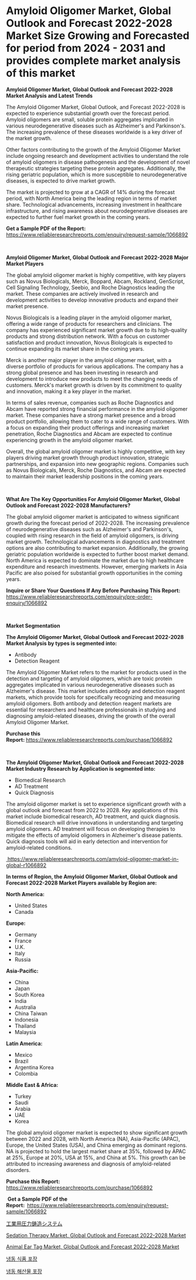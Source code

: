 <p><h1>Amyloid Oligomer Market, Global Outlook and Forecast 2022-2028 Market Size Growing and Forecasted for period from 2024 - 2031 and provides complete market analysis of this market</h1></p><p><strong>Amyloid Oligomer Market, Global Outlook and Forecast 2022-2028 Market Analysis and Latest Trends</strong></p>
<p><p>The Amyloid Oligomer Market, Global Outlook, and Forecast 2022-2028 is expected to experience substantial growth over the forecast period. Amyloid oligomers are small, soluble protein aggregates implicated in various neurodegenerative diseases such as Alzheimer's and Parkinson's. The increasing prevalence of these diseases worldwide is a key driver of the market growth.</p><p>Other factors contributing to the growth of the Amyloid Oligomer Market include ongoing research and development activities to understand the role of amyloid oligomers in disease pathogenesis and the development of novel therapeutic strategies targeting these protein aggregates. Additionally, the rising geriatric population, which is more susceptible to neurodegenerative diseases, is expected to drive market growth.</p><p>The market is projected to grow at a CAGR of 14% during the forecast period, with North America being the leading region in terms of market share. Technological advancements, increasing investment in healthcare infrastructure, and rising awareness about neurodegenerative diseases are expected to further fuel market growth in the coming years.</p></p>
<p><strong>Get a Sample PDF of the Report:&nbsp;</strong> <a href="https://www.reliableresearchreports.com/enquiry/request-sample/1066892">https://www.reliableresearchreports.com/enquiry/request-sample/1066892</a></p>
<p>&nbsp;</p>
<p><strong>Amyloid Oligomer Market, Global Outlook and Forecast 2022-2028 Major Market Players</strong></p>
<p><p>The global amyloid oligomer market is highly competitive, with key players such as Novus Biologicals, Merck, Boppard, Abcam, Rockland, GenScript, Cell Signaling Technology, Seebio, and Roche Diagnostics leading the market. These companies are actively involved in research and development activities to develop innovative products and expand their market presence.</p><p>Novus Biologicals is a leading player in the amyloid oligomer market, offering a wide range of products for researchers and clinicians. The company has experienced significant market growth due to its high-quality products and strong distribution network. With a focus on customer satisfaction and product innovation, Novus Biologicals is expected to continue expanding its market share in the coming years.</p><p>Merck is another major player in the amyloid oligomer market, with a diverse portfolio of products for various applications. The company has a strong global presence and has been investing in research and development to introduce new products to meet the changing needs of customers. Merck's market growth is driven by its commitment to quality and innovation, making it a key player in the market.</p><p>In terms of sales revenue, companies such as Roche Diagnostics and Abcam have reported strong financial performance in the amyloid oligomer market. These companies have a strong market presence and a broad product portfolio, allowing them to cater to a wide range of customers. With a focus on expanding their product offerings and increasing market penetration, Roche Diagnostics and Abcam are expected to continue experiencing growth in the amyloid oligomer market.</p><p>Overall, the global amyloid oligomer market is highly competitive, with key players driving market growth through product innovation, strategic partnerships, and expansion into new geographic regions. Companies such as Novus Biologicals, Merck, Roche Diagnostics, and Abcam are expected to maintain their market leadership positions in the coming years.</p></p>
<p>&nbsp;</p>
<p><strong>What Are The Key Opportunities For Amyloid Oligomer Market, Global Outlook and Forecast 2022-2028 Manufacturers?</strong></p>
<p><p>The global amyloid oligomer market is anticipated to witness significant growth during the forecast period of 2022-2028. The increasing prevalence of neurodegenerative diseases such as Alzheimer's and Parkinson's, coupled with rising research in the field of amyloid oligomers, is driving market growth. Technological advancements in diagnostics and treatment options are also contributing to market expansion. Additionally, the growing geriatric population worldwide is expected to further boost market demand. North America is expected to dominate the market due to high healthcare expenditure and research investments. However, emerging markets in Asia Pacific are also poised for substantial growth opportunities in the coming years.</p></p>
<p><strong>Inquire or Share Your Questions If Any Before Purchasing This Report:</strong> <a href="https://www.reliableresearchreports.com/enquiry/pre-order-enquiry/1066892">https://www.reliableresearchreports.com/enquiry/pre-order-enquiry/1066892</a></p>
<p>&nbsp;</p>
<p><strong>Market Segmentation</strong></p>
<p><strong>The Amyloid Oligomer Market, Global Outlook and Forecast 2022-2028 Market Analysis by types is segmented into:</strong></p>
<p><ul><li>Antibody</li><li>Detection Reagent</li></ul></p>
<p><p>The Amyloid Oligomer Market refers to the market for products used in the detection and targeting of amyloid oligomers, which are toxic protein aggregates implicated in various neurodegenerative diseases such as Alzheimer's disease. This market includes antibody and detection reagent markets, which provide tools for specifically recognizing and measuring amyloid oligomers. Both antibody and detection reagent markets are essential for researchers and healthcare professionals in studying and diagnosing amyloid-related diseases, driving the growth of the overall Amyloid Oligomer Market.</p></p>
<p><strong>Purchase this Report:&nbsp;</strong><a href="https://www.reliableresearchreports.com/purchase/1066892">https://www.reliableresearchreports.com/purchase/1066892</a></p>
<p>&nbsp;</p>
<p><strong>The Amyloid Oligomer Market, Global Outlook and Forecast 2022-2028 Market Industry Research by Application is segmented into:</strong></p>
<p><ul><li>Biomedical Research</li><li>AD Treatment</li><li>Quick Diagnosis</li></ul></p>
<p><p>The amyloid oligomer market is set to experience significant growth with a global outlook and forecast from 2022 to 2028. Key applications of this market include biomedical research, AD treatment, and quick diagnosis. Biomedical research will drive innovations in understanding and targeting amyloid oligomers. AD treatment will focus on developing therapies to mitigate the effects of amyloid oligomers in Alzheimer's disease patients. Quick diagnosis tools will aid in early detection and intervention for amyloid-related conditions.</p></p>
<p><a href="https://www.reliableresearchreports.com/amyloid-oligomer-market-in-global-r1066892">&nbsp;https://www.reliableresearchreports.com/amyloid-oligomer-market-in-global-r1066892</a></p>
<p><strong>In terms of Region, the Amyloid Oligomer Market, Global Outlook and Forecast 2022-2028 Market Players available by Region are:</strong></p>
<p>
    <p> <strong> North America: </strong>
        <ul>
            <li>United States</li>
            <li>Canada</li>
        </ul>
        </p> 
    <p> <strong> Europe: </strong>
        <ul>
            <li>Germany</li>
            <li>France</li>
            <li>U.K.</li>
            <li>Italy</li>
            <li>Russia</li>
        </ul>
        </p> 
    <p> <strong> Asia-Pacific: </strong>
        <ul>
            <li>China</li>
            <li>Japan</li>
            <li>South Korea</li>
            <li>India</li>
            <li>Australia</li>
            <li>China Taiwan</li>
            <li>Indonesia</li>
            <li>Thailand</li>
            <li>Malaysia</li>
        </ul>
        </p> 
    <p> <strong> Latin America: </strong>
        <ul>
            <li>Mexico</li>
            <li>Brazil</li>
            <li>Argentina Korea</li>
            <li>Colombia</li>
        </ul>
        </p> 
    <p> <strong> Middle East & Africa: </strong>
        <ul>
            <li>Turkey</li>
            <li>Saudi</li>
            <li>Arabia</li>
            <li>UAE</li>
            <li>Korea</li>
        </ul>
    </p>
    </p>
<p><p>The global amyloid oligomer market is expected to show significant growth between 2022 and 2028, with North America (NA), Asia-Pacific (APAC), Europe, the United States (USA), and China emerging as dominant regions. NA is projected to hold the largest market share at 35%, followed by APAC at 25%, Europe at 20%, USA at 15%, and China at 5%. This growth can be attributed to increasing awareness and diagnosis of amyloid-related disorders.</p></p>
<p><strong>Purchase this Report: </strong><a href="https://www.reliableresearchreports.com/purchase/1066892">https://www.reliableresearchreports.com/purchase/1066892</a></p>
<p>&nbsp;<strong>Get a Sample PDF of the Report:&nbsp;&nbsp;</strong><a href="https://www.reliableresearchreports.com/enquiry/request-sample/1066892">https://www.reliableresearchreports.com/enquiry/request-sample/1066892</a></p>
<p><strong></strong></p>
<p><p><a href="https://github.com/AriMuller2009/Market-Research-Report-List-1/blob/main/677850186141.md">工業用圧力鋳造システム</a></p><p><a href="https://github.com/Airanohannonzb68e5pb53oc1/Market-Research-Report-List-2/blob/main/sedation-therapy-market-global-outlook-and-forecast-2022-2028-market.md">Sedation Therapy Market, Global Outlook and Forecast 2022-2028 Market</a></p><p><a href="https://github.com/IsmaelBlick2023/Market-Research-Report-List-1/blob/main/animal-ear-tag-market-global-outlook-and-forecast-2022-2028-market.md">Animal Ear Tag Market, Global Outlook and Forecast 2022-2028 Market</a></p><p><a href="https://github.com/TimmyMann6767/Market-Research-Report-List-1/blob/main/377326979763.md">냉동 식품 포장</a></p><p><a href="https://github.com/JeromeRtyau89966/Market-Research-Report-List-1/blob/main/742684479764.md">냉동 해산물 포장</a></p></p>